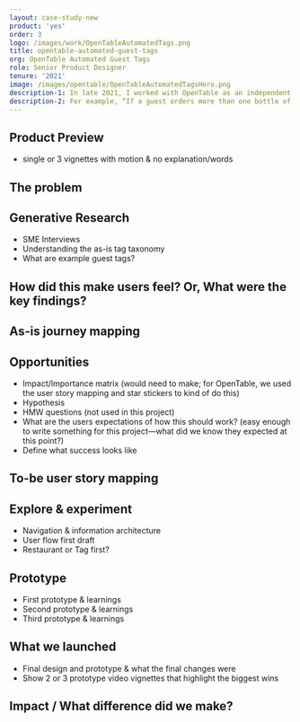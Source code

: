 ```yaml
---
layout: case-study-new
product: 'yes'
order: 3
logo: /images/work/OpenTableAutomatedTags.png
title: opentable-automated-guest-tags
org: OpenTable Automated Guest Tags
role: Senior Product Designer
tenure: '2021'
image: /images/opentable/OpenTableAutomatedTagsHero.png
description-1: In late 2021, I worked with OpenTable as an independent contractor to design a new tool for restaurant owners and operators that allowed them to create and manage automated guest tags. These tags can be configured by any kind of business rules and criteria that would then automatically be added to the restaurant guest’s profile once the criteria was met by that guest.
description-2: For example, “If a guest orders more than one bottle of wine, each over $60.00, on four consecutive visits, add the ‘Wine Connoisseur’ tag”, which the front-of-house staff will see in the guest’s profile on their next visit; and the ‘Wine Connoisseur’ tag can have a description to instruct the waiter to bring the guest their favorite bottle of wine free of charge.
---
```


## Product Preview
- single or 3 vignettes with motion & no explanation/words

## The problem

## Generative Research
- SME Interviews
- Understanding the as-is tag taxonomy
- What are example guest tags?

## How did this make users feel? Or, What were the key findings?

## As-is journey mapping

## Opportunities
- Impact/Importance matrix (would need to make; for OpenTable, we used the user story mapping and star stickers to kind of do this)
- Hypothesis
- HMW questions (not used in this project)
- What are the users expectations of how this should work? (easy enough to write something for this project—what did we know they expected at this point?)
- Define what success looks like

## To-be user story mapping

## Explore & experiment
- Navigation & information architecture
- User flow first draft
- Restaurant or Tag first?

## Prototype
- First prototype & learnings
- Second prototype & learnings
- Third prototype & learnings

## What we launched
- Final design and prototype & what the final changes were
- Show 2 or 3 prototype video vignettes that highlight the biggest wins

## Impact / What difference did we make?